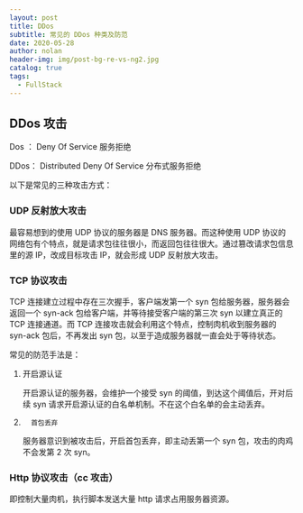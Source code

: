 ```yaml
---
layout: post
title: DDos
subtitle: 常见的 DDos 种类及防范
date: 2020-05-28
author: nolan
header-img: img/post-bg-re-vs-ng2.jpg
catalog: true
tags:
  - FullStack
---
```


## DDos 攻击

Dos ： Deny Of Service 服务拒绝

DDos： Distributed Deny Of Service 分布式服务拒绝

以下是常见的三种攻击方式：

### UDP 反射放大攻击

最容易想到的使用 UDP 协议的服务器是 DNS 服务器。而这种使用 UDP 协议的网络包有个特点，就是请求包往往很小，而返回包往往很大。通过篡改请求包信息里的源 IP，改成目标攻击 IP，就会形成 UDP 反射放大攻击。

### TCP 协议攻击

TCP 连接建立过程中存在三次握手，客户端发第一个 syn 包给服务器，服务器会返回一个 syn-ack 包给客户端，并等待接受客户端的第三次 syn 以建立真正的 TCP 连接通道。而 TCP 连接攻击就会利用这个特点，控制肉机收到服务器的 syn-ack 包后，不再发出 syn 包，以至于造成服务器就一直会处于等待状态。

常见的防范手法是：

1.  开启源认证

    开启源认证的服务器，会维护一个接受 syn 的阈值，到达这个阈值后，开对后续 syn 请求开启源认证的白名单机制。不在这个白名单的会主动丢弃。

2.       首包丢弃

    服务器意识到被攻击后，开启首包丢弃，即主动丢第一个 syn 包，攻击的肉鸡不会发第 2 次 syn。

### Http 协议攻击（cc 攻击）

即控制大量肉机，执行脚本发送大量 http 请求占用服务器资源。
